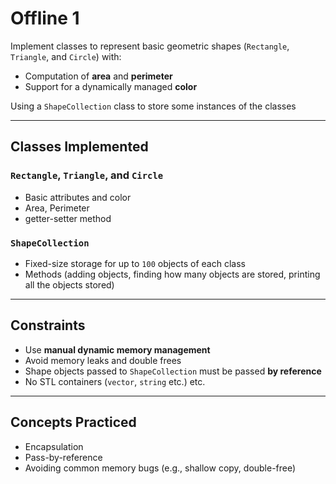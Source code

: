 # Offline 1

Implement classes to represent basic geometric shapes (`Rectangle`, `Triangle`, and `Circle`) with:

- Computation of **area** and **perimeter**
- Support for a dynamically managed **color**

Using a `ShapeCollection` class to store some instances of the classes

---

## Classes Implemented

### `Rectangle`, `Triangle`, and `Circle`
- Basic attributes and color
- Area, Perimeter
- getter-setter method

### `ShapeCollection`
- Fixed-size storage for up to `100` objects of each class
- Methods (adding objects, finding how many objects are stored, printing all the objects stored)

---

## Constraints

- Use **manual dynamic memory management** 
- Avoid memory leaks and double frees
- Shape objects passed to `ShapeCollection` must be passed **by reference**
- No STL containers (`vector`, `string` etc.)
etc.

---

## Concepts Practiced

- Encapsulation
- Pass-by-reference
- Avoiding common memory bugs (e.g., shallow copy, double-free)

